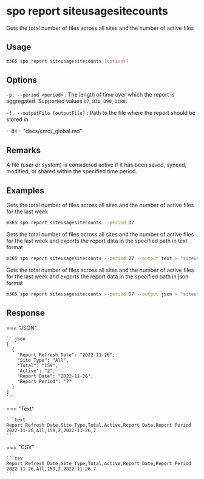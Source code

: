 # spo report siteusagesitecounts

Gets the total number of files across all sites and the number of active files

## Usage

```sh
m365 spo report siteusagesitecounts [options]
```

## Options

`-p, --period <period>`
: The length of time over which the report is aggregated. Supported values `D7`, `D30`, `D90`, `D180`.

`-f, --outputFile [outputFile]`
: Path to the file where the report should be stored in.

--8<-- "docs/cmd/_global.md"

## Remarks

A file (user or system) is considered active if it has been saved, synced, modified, or shared within the specified time period.

## Examples

Gets the total number of files across all sites and the number of active files for the last week

```sh
m365 spo report siteusagesitecounts --period D7
```

Gets the total number of files across all sites and the number of active files for the last week and exports the report data in the specified path in text format

```sh
m365 spo report siteusagesitecounts --period D7 --output text > "siteusagesitecounts.txt"
```

Gets the total number of files across all sites and the number of active files for the last week and exports the report data in the specified path in json format

```sh
m365 spo report siteusagesitecounts --period D7 --output json > "siteusagesitecounts.json"
```

## Response

=== "JSON"

    ```json
    [
      {
        "Report Refresh Date": "2022-11-26",
        "Site Type": "All",
        "Total": "159",
        "Active": "2",
        "Report Date": "2022-11-26",
        "Report Period": "7"
      }
    ]
    ```

=== "Text"

    ```text
    Report Refresh Date,Site Type,Total,Active,Report Date,Report Period
    2022-11-26,All,159,2,2022-11-26,7
    ```

=== "CSV"

    ```csv
    Report Refresh Date,Site Type,Total,Active,Report Date,Report Period
    2022-11-26,All,159,2,2022-11-26,7
    ```
